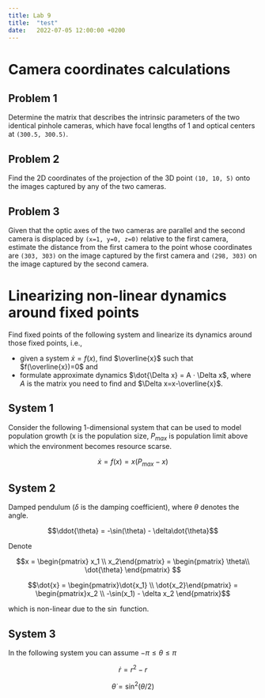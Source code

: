 ```yaml
---
title: Lab 9
title:  "test"
date:   2022-07-05 12:00:00 +0200
---
```


# Camera coordinates calculations 

## Problem 1


Determine the matrix that describes the intrinsic parameters of the two identical pinhole cameras, which have focal lengths of 1 and optical centers at `(300.5, 300.5)`.

## Problem 2

Find the 2D coordinates of the projection of the 3D point `(10, 10, 5)` onto the images captured by any of the two cameras.

## Problem 3

Given that the optic axes of the two cameras are parallel and the second camera is displaced by `(x=1, y=0, z=0)` relative to the first camera, estimate the distance from the first camera to the point whose coordinates are `(303, 303)` on the image captured by the first camera and `(298, 303)` on the image captured by the second camera.

# Linearizing non-linear dynamics around fixed points


Find fixed points of the following system and linearize its dynamics around those fixed points, i.e., 

- given a system $\dot{x} = f(x)$, find $\overline{x}$ such that $f(\overline{x})=0$ and 
- formulate approximate dynamics $\dot{\Delta x} = A ⋅ \Delta x$, where $A$ is the matrix you need to find and $\Delta x=x-\overline{x}$.

## System 1

Consider the following 1-dimensional system that can be used to model population growth (x is the population size, $P_{max}$ is population limit above which the environment becomes resource scarse.

$$\dot{x} = f(x) = x(P_{max}-x)$$

## System 2

Damped pendulum ($\delta$ is the damping coefficient), where $\theta$ denotes the angle.

$$\ddot{\theta} = -\sin(\theta) - \delta\dot{\theta}$$

Denote

$$x = \begin{pmatrix} x_1 \\ x_2\end{pmatrix} = \begin{pmatrix} \theta\\ \dot{\theta} 
\end{pmatrix} $$


$$\dot{x} =  \begin{pmatrix}\dot{x_1} \\ \dot{x_2}\end{pmatrix} = \begin{pmatrix}x_2 \\ -\sin(x_1) - \delta x_2 \end{pmatrix}$$ 

which is non-linear due to the $\sin$ function.

## System 3

In the following system you can assume $-\pi \le \theta \le \pi$


$$\dot{r} = r^2 - r$$

$$\dot{\theta} = \sin^2(\theta / 2)$$


